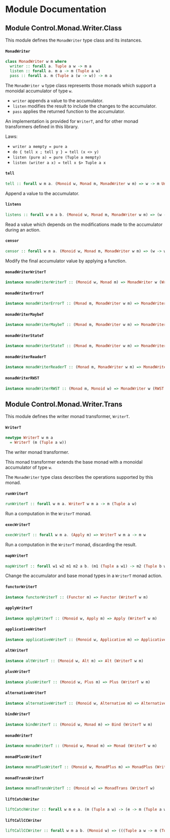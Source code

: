 # Module Documentation

## Module Control.Monad.Writer.Class


This module defines the `MonadWriter` type class and its instances.

#### `MonadWriter`

``` purescript
class MonadWriter w m where
  writer :: forall a. Tuple a w -> m a
  listen :: forall a. m a -> m (Tuple a w)
  pass :: forall a. m (Tuple a (w -> w)) -> m a
```

The `MonadWriter w` type class represents those monads which support a monoidal accumulator
of type `w`.

- `writer` appends a value to the accumulator.
- `listen` modifies the result to include the changes to the accumulator.
- `pass` applies the returned function to the accumulator.

An implementation is provided for `WriterT`, and for other monad transformers
defined in this library.

Laws:

- `writer a mempty = pure a`
- `do { tell x ; tell y } = tell (x <> y)`
- `listen (pure a) = pure (Tuple a mempty)`
- `listen (writer a x) = tell x $> Tuple a x`


#### `tell`

``` purescript
tell :: forall w m a. (Monoid w, Monad m, MonadWriter w m) => w -> m Unit
```

Append a value to the accumulator.

#### `listens`

``` purescript
listens :: forall w m a b. (Monoid w, Monad m, MonadWriter w m) => (w -> b) -> m a -> m (Tuple a b)
```

Read a value which depends on the modifications made to the accumulator during an action.

#### `censor`

``` purescript
censor :: forall w m a. (Monoid w, Monad m, MonadWriter w m) => (w -> w) -> m a -> m a
```

Modify the final accumulator value by applying a function.

#### `monadWriterWriterT`

``` purescript
instance monadWriterWriterT :: (Monoid w, Monad m) => MonadWriter w (WriterT w m)
```


#### `monadWriterErrorT`

``` purescript
instance monadWriterErrorT :: (Monad m, MonadWriter w m) => MonadWriter w (ErrorT e m)
```


#### `monadWriterMaybeT`

``` purescript
instance monadWriterMaybeT :: (Monad m, MonadWriter w m) => MonadWriter w (MaybeT m)
```


#### `monadWriterStateT`

``` purescript
instance monadWriterStateT :: (Monad m, MonadWriter w m) => MonadWriter w (StateT s m)
```


#### `monadWriterReaderT`

``` purescript
instance monadWriterReaderT :: (Monad m, MonadWriter w m) => MonadWriter w (ReaderT r m)
```


#### `monadWriterRWST`

``` purescript
instance monadWriterRWST :: (Monad m, Monoid w) => MonadWriter w (RWST r w s m)
```



## Module Control.Monad.Writer.Trans


This module defines the writer monad transformer, `WriterT`.

#### `WriterT`

``` purescript
newtype WriterT w m a
  = WriterT (m (Tuple a w))
```

The writer monad transformer.

This monad transformer extends the base monad with a monoidal accumulator of
type `w`.

The `MonadWriter` type class describes the operations supported by this monad.

#### `runWriterT`

``` purescript
runWriterT :: forall w m a. WriterT w m a -> m (Tuple a w)
```

Run a computation in the `WriterT` monad.

#### `execWriterT`

``` purescript
execWriterT :: forall w m a. (Apply m) => WriterT w m a -> m w
```

Run a computation in the `WriterT` monad, discarding the result.

#### `mapWriterT`

``` purescript
mapWriterT :: forall w1 w2 m1 m2 a b. (m1 (Tuple a w1) -> m2 (Tuple b w2)) -> WriterT w1 m1 a -> WriterT w2 m2 b
```

Change the accumulator and base monad types in a `WriterT` monad action.

#### `functorWriterT`

``` purescript
instance functorWriterT :: (Functor m) => Functor (WriterT w m)
```


#### `applyWriterT`

``` purescript
instance applyWriterT :: (Monoid w, Apply m) => Apply (WriterT w m)
```


#### `applicativeWriterT`

``` purescript
instance applicativeWriterT :: (Monoid w, Applicative m) => Applicative (WriterT w m)
```


#### `altWriterT`

``` purescript
instance altWriterT :: (Monoid w, Alt m) => Alt (WriterT w m)
```


#### `plusWriterT`

``` purescript
instance plusWriterT :: (Monoid w, Plus m) => Plus (WriterT w m)
```


#### `alternativeWriterT`

``` purescript
instance alternativeWriterT :: (Monoid w, Alternative m) => Alternative (WriterT w m)
```


#### `bindWriterT`

``` purescript
instance bindWriterT :: (Monoid w, Monad m) => Bind (WriterT w m)
```


#### `monadWriterT`

``` purescript
instance monadWriterT :: (Monoid w, Monad m) => Monad (WriterT w m)
```


#### `monadPlusWriterT`

``` purescript
instance monadPlusWriterT :: (Monoid w, MonadPlus m) => MonadPlus (WriterT w m)
```


#### `monadTransWriterT`

``` purescript
instance monadTransWriterT :: (Monoid w) => MonadTrans (WriterT w)
```


#### `liftCatchWriter`

``` purescript
liftCatchWriter :: forall w m e a. (m (Tuple a w) -> (e -> m (Tuple a w)) -> m (Tuple a w)) -> WriterT w m a -> (e -> WriterT w m a) -> WriterT w m a
```


#### `liftCallCCWriter`

``` purescript
liftCallCCWriter :: forall w m a b. (Monoid w) => (((Tuple a w -> m (Tuple b w)) -> m (Tuple a w)) -> m (Tuple a w)) -> ((a -> WriterT w m b) -> WriterT w m a) -> WriterT w m a
```